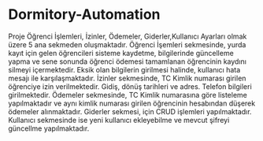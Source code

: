 # Dormitory-Automation
Proje Öğrenci İşlemleri, İzinler, Ödemeler, Giderler,Kullanıcı Ayarları olmak üzere 5 ana sekmeden oluşmaktadır. Öğrenci İşemleri sekmesinde, yurda kayıt için gelen öğrencileri sisteme kaydetme,  bilgilerinde güncelleme yapma ve sene sonunda öğrenci ödemesi tamamlanan öğrencinin kaydını silmeyi içermektedir. Eksik olan bilgilerin girilmesi halinde, kullanıcı hata mesajı ile karşılaşmaktadır. İzinler sekmesinde, TC Kimlik numarası girilen öğrenciye izin verilmektedir. Gidiş, dönüş tarihleri ve adres. Telefon bilgileri girilmektedir. Ödemeler sekmesinde, TC Kimlik numarasına göre listeleme yapılmaktadır ve aynı kimlik numarası girilen öğrencinin hesabından düşerek ödemeler alınmaktadır. Giderler sekmesi, için CRUD işlemleri yapılmaktadır. Kullanıcı sekmesinde ise yeni kullanıcı ekleyebilme ve mevcut şifreyi güncellme yapılmaktadır.
